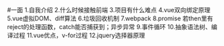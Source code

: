 #一面
1.自我介绍
2.什么时候接触前端
3.项目有什么难点
4.vue双向绑定原理
5.vue虚拟DOM、diff算法
6.垃圾回收机制
7.webpack
8.promise 若then里有reject的处理函数，catch能否捕获到；异步异常
9.事件循环
10.抽象语法树、编译过程
11.vue优点，v-for过程
12.jquery选择器原理
